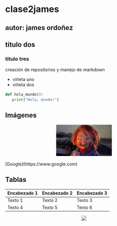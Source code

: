 # clase2james
## autor: james ordoñez
## titulo dos
### titulo tres
creación de  repositorios  y manejo de  markdown
- viñeta uno
- viñeta dos

 ```python
def hola_mundo():
    print("Hola, mundo!")
```
## Imágenes

<p align="center">
<img src="./imagen/chucky-serie-muneco-diabolico-syfy-don-mancini-declaraciones-1590136516.jpg" height="100">
</p>
 [Google](https://www.google.com)

 ## Tablas
| Encabezado 1 | Encabezado 2 | Encabezado 3 |
|--------------|--------------|--------------|
| Texto 1      | Texto 2      | Texto 3      |
| Texto 4      | Texto 5      | Texto 6      |


<p align="center">
<img src="./imagens/chucky-serie-muneco-diabolico-syfy-don-mancini-declaraciones-1590136516.jpg" height="100">
</p>


